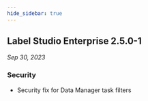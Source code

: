 ```yaml
---
hide_sidebar: true
---
```


## Label Studio Enterprise 2.5.0-1

*Sep 30, 2023*

### Security
- Security fix for Data Manager task filters


